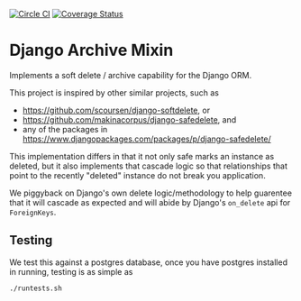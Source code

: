 [![Circle CI](https://circleci.com/gh/LucasRoesler/django-archive-mixin.svg?style=svg)](https://circleci.com/gh/LucasRoesler/django-archive-mixin)
[![Coverage Status](https://coveralls.io/repos/LucasRoesler/django-archive-mixin/badge.svg?branch=master&service=github)](https://coveralls.io/github/LucasRoesler/django-archive-mixin?branch=master)

# Django Archive Mixin

Implements a soft delete / archive capability for the Django ORM.

This project is inspired by other similar projects, such as

- https://github.com/scoursen/django-softdelete, or
- https://github.com/makinacorpus/django-safedelete, and
- any of the packages in https://www.djangopackages.com/packages/p/django-safedelete/

This implementation differs in that it not only safe marks an instance as
deleted, but it also implements that cascade logic so that relationships that
point to the recently "deleted" instance do not break you application.

We piggyback on Django's own delete logic/methodology to help guarentee that
it will cascade as expected and will abide by Django's `on_delete` api for
`ForeignKeys`.

## Testing

We test this against a postgres database, once you have postgres installed in
running, testing is as simple as

```
./runtests.sh
```

